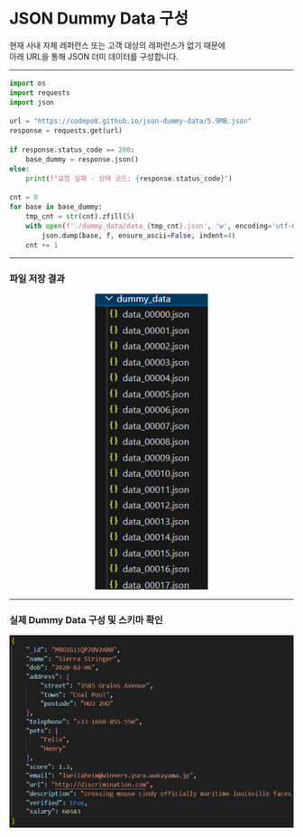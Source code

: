 # JSON Dummy Data 구성

현재 사내 자체 레퍼런스 또는 고객 대상의 레퍼런스가 없기 때문에  
아래 URL을 통해 JSON 더미 데이터를 구성합니다.

---

```python
import os
import requests
import json

url = "https://codepo8.github.io/json-dummy-data/5.9MB.json"
response = requests.get(url)

if response.status_code == 200:
    base_dummy = response.json()
else:
    print(f"요청 실패 - 상태 코드: {response.status_code}")

cnt = 0
for base in base_dummy: 
    tmp_cnt = str(cnt).zfill(5)
    with open(f'./dummy_data/data_{tmp_cnt}.json', 'w', encoding='utf-8-sig') as f:
        json.dump(base, f, ensure_ascii=False, indent=4)
    cnt += 1
```

---

### 파일 저장 결과
<p align="center">
  <img src="./02. Dataset Download/01. files.png" width="200"/>
</p>

---
### 실제 Dummy Data 구성 및 스키마 확인
<p align="center">
  <img src="./02. Dataset Download/02. schema.png" width="600"/>
</p>
